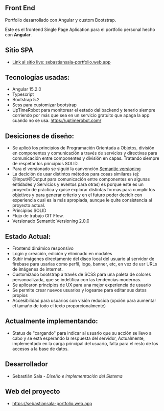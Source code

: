 ## Front End

Portfolio desarrollado con Angular y custom Bootstrap.

Este es el frontend Single Page Aplication para el portfolio personal hecho con <b>Angular</b>.


## Sitio <b>SPA</b>

* <a href="https://sebastiansala-portfolio.web.app" target="_blank">Link al sitio live: sebastiansala-portfolio.web.app</a>


## Tecnologías usadas:

* Angular 15.2.0
* Typescript
* Bootstrap 5.2
* Scss para customizar bootstrap
* UpTimeRobot para monitorear el estado del backend y tenerlo siempre corriendo por más que sea en un servicio gratuito que apaga la app cuando no se usa. https://uptimerobot.com/


## Desiciones de diseño:

* Se aplicó los principios de Programación Orientada a Objetos, división en componentes y comunicación a través de servicios y directivas para comunicación entre componentes y división en capas. Tratando siempre de respetar los principios SOLID.
* Para el versionado se siguió la canvención  <a href="https://semver.org/" target="_blank">Semantic versioning</a>
* La decición de usar distintos métodos para cosas similares (ej: @Input/@Output para comunicación entre componentes en algunas entidades y Servicios y eventos para otras) es porque este es un proyecto de práctica y quise explorar distintas formas para cumplir los objetivos y para generar criterio y en el futuro poder decidir con experiencia cual es la más apropiada, aunque le quite consistencia al proyecto actual.
* Principios SOLID
* Flujo de trabajo GIT Flow.
* Versionado Semantic Versioning 2.0.0


## Estado Actual:

* Frontend dinámico responsivo
* Login y creación, edición y eliminado en modales
* Subir imágenes directamente del disco local del usuario al servidor de firebase para usarlas como perfil, logo, banner, etc, en vez de usr URLs de imágenes de internet.
* Customizado bootstrap a través de SCSS para una paleta de colores personoalizada, que se indetifica con las tendencias modernas.
* Se aplicaron principios de UX para una mejor experiencia de usuario
* Se permite crear nuevos usuarios y logearse para editar sus datos propios
* Accesibilidad para usuarios con visión reducida (opción para aumentar el tamaño de todo el texto proporcionalmente)


## Actualmente implementando:

* Status de "cargando" para indicar al usuario que su acción se llevo a cabo y se está esperando la respuesta del servidor, Actualmente, implementado en la carga principal del usuario, falta para el resto de los accesos a la base de datos.


## Desarrollador

* Sebastián Sala - *Diseño e implementación del Sistema*


## Web del proyecto

* https://sebastiansala-portfolio.web.app